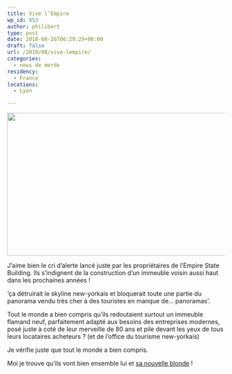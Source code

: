 ```yaml
---
title: Vive l’Empire
wp_id: 853
author: philibert
type: post
date: 2010-08-26T06:29:29+00:00
draft: false
url: /2010/08/vive-lempire/
categories:
  - news de merde
residency:
  - France
locations:
  - Lyon

---
```

[<img class="alignnone size-full wp-image-855" title="24empire_ch-custom3" src="/uploads/2010/08/24empire_ch-custom3.jpg" alt="" width="600" height="330" srcset="/uploads/2010/08/24empire_ch-custom3.jpg 600w, /uploads/2010/08/24empire_ch-custom3-300x165.jpg 300w" sizes="(max-width: 600px) 100vw, 600px" />][1]

J&rsquo;aime bien le cri d&rsquo;alerte lancé juste par les propriétaires de l&rsquo;Empire State Building. Ils s&rsquo;indignent de la construction d&rsquo;un immeuble voisin aussi haut dans les prochaines années !

&lsquo;ça détruirait le skyline new-yorkais et bloquerait toute une partie du panorama vendu très cher à des touristes en manque de&#8230; panoramas&rsquo;.

Tout le monde a bien compris qu&rsquo;ils redoutaient surtout un immeuble flamand neuf, parfaitement adapté aux besoins des entreprises modernes, posé juste à coté de leur merveille de 80 ans et pile devant les yeux de tous leurs locataires acheteurs ? (et de l&rsquo;office du tourisme new-yorkais)

Je vérifie juste que tout le monde a bien compris.

Moi je trouve qu&rsquo;ils vont bien ensemble lui et [sa nouvelle blonde][2] !

 [1]: /uploads/2010/08/24empire_ch-custom3.jpg
 [2]: http://www.nytimes.com/2010/08/24/nyregion/24empire.html